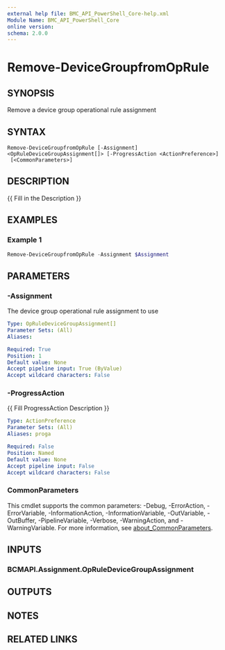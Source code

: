 ```yaml
---
external help file: BMC_API_PowerShell_Core-help.xml
Module Name: BMC_API_PowerShell_Core
online version:
schema: 2.0.0
---
```


# Remove-DeviceGroupfromOpRule

## SYNOPSIS

Remove a device group operational rule assignment

## SYNTAX

```text
Remove-DeviceGroupfromOpRule [-Assignment] <OpRuleDeviceGroupAssignment[]> [-ProgressAction <ActionPreference>]
 [<CommonParameters>]
```

## DESCRIPTION

{{ Fill in the Description }}

## EXAMPLES

### Example 1

```PowerShell
Remove-DeviceGroupfromOpRule -Assignment $Assignment
```

## PARAMETERS

### -Assignment

The device group operational rule assignment to use

```yaml
Type: OpRuleDeviceGroupAssignment[]
Parameter Sets: (All)
Aliases:

Required: True
Position: 1
Default value: None
Accept pipeline input: True (ByValue)
Accept wildcard characters: False
```

### -ProgressAction

{{ Fill ProgressAction Description }}

```yaml
Type: ActionPreference
Parameter Sets: (All)
Aliases: proga

Required: False
Position: Named
Default value: None
Accept pipeline input: False
Accept wildcard characters: False
```

### CommonParameters

This cmdlet supports the common parameters: -Debug, -ErrorAction, -ErrorVariable, -InformationAction, -InformationVariable, -OutVariable, -OutBuffer, -PipelineVariable, -Verbose, -WarningAction, and -WarningVariable. For more information, see [about_CommonParameters](http://go.microsoft.com/fwlink/?LinkID=113216).

## INPUTS

### BCMAPI.Assignment.OpRuleDeviceGroupAssignment

## OUTPUTS

## NOTES

## RELATED LINKS
